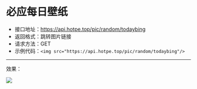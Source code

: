 # 必应每日壁纸

- 接口地址：https://api.hotpe.top/pic/random/todaybing
- 返回格式：跳转图片链接
- 请求方法：GET
- 示例代码：`<img src="https://api.hotpe.top/pic/random/todaybing"/>`

---

效果：

<img src="https://api.hotpe.top/pic/random/todaybing"/>
